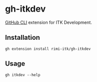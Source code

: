 # gh-itkdev

[GitHub CLI](https://docs.github.com/en/github-cli) extension for ITK Development.

## Installation

```shell
gh extension install rimi-itk/gh-itkdev
```

## Usage

```shell
gh itkdev --help
```
